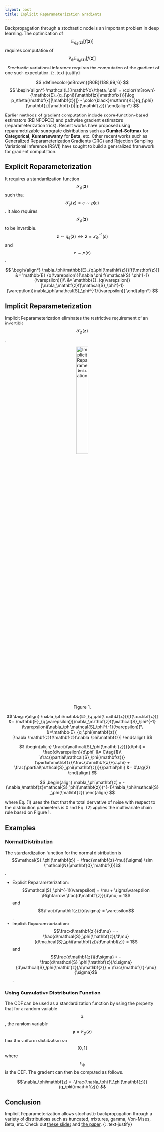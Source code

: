 ```yaml
---
layout: post
title: Implicit Reparameterization Gradients
---
```


<script type="text/x-mathjax-config">
  MathJax.Hub.Config({ TeX: { extensions: ["color.js"] }});
</script>

Backpropagation through a stochastic node is an important problem in deep learning. The optimization of $$\mathbb{E}_{q_\phi(\mathbf{z})}[f(\mathbf{z})]$$ requires computation of $$\nabla_\phi\mathbb{E}_{q_\phi(\mathbf{z})}[f(\mathbf{z})]$$. Stochastic variational inference requires the computation of the gradient of one such expectation.
{: .text-justify}

$$
\definecolor{mBrown}{RGB}{188,99,16}
$$
$$
\begin{align*}
    \mathcal{L}(\mathbf{x},\theta, \phi) = \color{mBrown}{\mathbb{E}_{q_{\phi}(\mathbf{z}|\mathbf{x})}[\log p_\theta(\mathbf{x}|\mathbf{z})]} - \color{black}\mathrm{KL}(q_{\phi}(\mathbf{z}|\mathbf{x})||p(\mathbf{z}))
\end{align*}
$$

Earlier methods of gradient computation include score-function-based estimators (REINFORCE) and pathwise gradient estimators (reparameterization trick). Recent works have proposed using reparametrizable surrograte distributions such as **Gumbel-Softmax** for **Categorical**, **Kumaraswamy** for **Beta**, etc. Other recent works such as Generalized Reparameterization Gradients (GRG) and Rejection Sampling Variational Inference (RSVI) have sought to build a generalized framework for gradient computation.

## Explicit Reparameterization

It requires a standardization function $$\mathcal{S}_\phi(\mathbf{z})$$ such that $$\mathcal{S}_\phi(\mathbf{z}) = \varepsilon \sim p(\varepsilon)$$. It also requires $$\mathcal{S}_\phi(\mathbf{z})$$ to be invertible.
$$\mathbf{z}\sim q_\phi(\mathbf{z}) \Leftrightarrow \mathbf{z} = \mathcal{S}_\phi^{-1}(\varepsilon)$$ and  $$\varepsilon \sim p(\varepsilon)$$.

$$
\begin{align*}
        \nabla_\phi\mathbb{E}_{q_\phi(\mathbf{z})}[f(\mathbf{z})] &=  \mathbb{E}_{q(\varepsilon)}[\nabla_\phi f(\mathcal{S}_\phi^{-1}(\varepsilon))]\\
        &= \mathbb{E}_{q(\varepsilon)}[\nabla_\mathbf{z}f(\mathcal{S}_\phi^{-1}(\varepsilon))\nabla_\phi\mathcal{S}_\phi^{-1}(\varepsilon)]
\end{align*}
$$    

## Implicit Reparameterization
Implicit Reparameterization eliminates the restrictive requirement of an invertible $$\mathcal{S}_\phi(\mathbf{z})$$.

<center>
  <figure>
    <img style="display: box; margin: auto; width: 30%; height: 30%;" 
         src="{{site.url}}images/blogs/implicit.png" alt="Implicit Reparameterization"/>
    <figcaption align='center'>
      Figure 1.
    </figcaption>
  </figure>
</center>

$$
\begin{align}
        \nabla_\phi\mathbb{E}_{q_\phi(\mathbf{z})}[f(\mathbf{z})] &= \mathbb{E}_{q(\varepsilon)}[\nabla_\mathbf{z}f(\mathcal{S}_\phi^{-1}(\varepsilon))\nabla_\phi\mathcal{S}_\phi^{-1}(\varepsilon)]\\
        &=\mathbb{E}_{q_\phi(\mathbf{z})}[\nabla_\mathbf{z}f(\mathbf{z})\nabla_\phi\mathbf{z}]
    \end{align}
$$

$$
    \begin{align}
        \frac{d\mathcal{S}_\phi(\mathbf{z})}{d\phi} = \frac{d\varepsilon}{d\phi} &= 0\tag{1}\\
        \frac{\partial\mathcal{S}_\phi(\mathbf{z})}{\partial\mathbf{z}}\frac{d\mathbf{z}}{d\phi} + \frac{\partial\mathcal{S}_\phi(\mathbf{z})}{\partial\phi} &= 0\tag{2}
    \end{align}
$$

$$
    \begin{align}
    \nabla_\phi\mathbf{z} = -(\nabla_\mathbf{z}\mathcal{S}_\phi(\mathbf{z}))^{-1}\nabla_\phi\mathcal{S}_\phi(\mathbf{z})
    \end{align}
$$

where Eq. (1) uses the fact that the total derivative of noise with respect to the distribution parameters is 0 and Eq. (2) applies the multivariate chain rule based on Figure 1.

## Examples
### Normal Distribution

The standardization function for the normal distribution is $$\mathcal{S}_\phi(\mathbf{z}) = \frac{\mathbf{z}-\mu}{\sigma} \sim \mathcal{N}(\mathbf{0},\mathbf{I})$$.

* Explicit Reparameterization: $$\mathcal{S}_\phi^{-1}(\varepsilon) = \mu + \sigma\varepsilon \Rightarrow \frac{d\mathbf{z}}{d\mu} = 1$$ and $$\frac{d\mathbf{z}}{d\sigma} = \varepsilon$$.
* Implicit Reparameterization: $$\frac{d\mathbf{z}}{d\mu} = -\frac{d\mathcal{S}_\phi(\mathbf{z})/d\mu}{d\mathcal{S}_\phi(\mathbf{z})/d\mathbf{z}} = 1$$ and $$\frac{d\mathbf{z}}{d\sigma} = -\frac{d\mathcal{S}_\phi(\mathbf{z})/d\sigma}{d\mathcal{S}_\phi(\mathbf{z})/d\mathbf{z}} = \frac{\mathbf{z}-\mu}{\sigma}$$.

### Using Cumulative Distribution Function

The CDF can be used as a standardization function by using the property that for a random variable $$\mathbf{z}$$, the random variable $$\mathbf{y} = F_\phi(\mathbf{z})$$ has the uniform distribution on $$[0,1]$$ where $$F_\phi$$ is the CDF. The gradient can then be computed as follows.

$$
\nabla_\phi\mathbf{z} = -\frac{\nabla_\phi F_\phi(\mathbf{z})}{q_\phi(\mathbf{z})}
$$

## Conclusion
Implicit Reparameterization allows stochastic backpropagation through a variety of distributions such as truncated, mixtures, gamma, Von-Mises, Beta, etc. Check out [these slides](https://github.com/abdulfatir/abdulfatir.github.io/raw/master/files/pdfs/implicit2018.pdf) and [the paper](https://arxiv.org/abs/1805.08498).
{: .text-justify}
